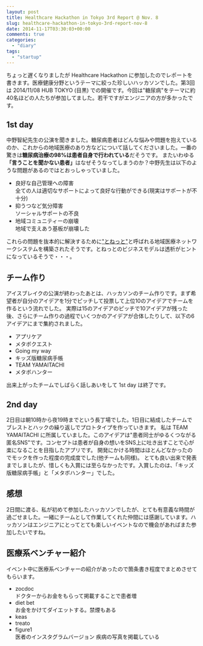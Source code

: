```yaml
---
layout: post
title: Healthcare Hackathon in Tokyo 3rd Report @ Nov. 8
slug: healthcare-hackathon-in-tokyo-3rd-report-nov-8
date: 2014-11-17T03:30:03+00:00
comments: true
categories:
  - "diary"
tags:
  - "startup"
---
```


ちょっと遅くなりましたが Healthcare Hackathon に参加したのでレポートを書きます。医療健康分野というテーマに絞った珍しいハッカソンでした。第3回は 2014/11/08 HUB TOKYO (目黒) での開催です。今回は"糖尿病"をテーマに約40名ほどの人たちが参加してました。若干ですがエンジニアの方が多かったです。

## 1st day
中野智紀先生の公演を聞きました。糖尿病患者はどんな悩みや問題を抱えているのか、これからの地域医療のあり方などについて話してくださいました。一番の驚きは<strong>糖尿病治療の98%は患者自身で行われている</strong>だそうです。
またいわゆる<strong>「言うことを聞かない患者」</strong>はなぜそうなってしまうのか？中野先生は以下のような問題があるのではとおっしゃっていました。
<ul>
  <li>良好な自己管理への障害</li>
  全ての人は適切なサポートによって良好な行動ができる(現実はサポートが不十分)
  <li>抑うつなど気分障害</li>
  ソーシャルサポートの不良
  <li>地域コミュニティーの崩壊</li>
  地域で支えあう基板が崩壊した
</ul>
これらの問題を抜本的に解決するために<a href="https://sites.google.com/site/tonetsince2012/" title="とねっと" target="_blank">"とねっと"</a>と呼ばれる地域医療ネットワークシステムを構築されたそうです。とねっとのビジネスモデルは透析がヒントになっているそうで・・・。

<h2>チーム作り</h2>
アイスブレイクの公演が終わったあとは、ハッカソンのチーム作りです。まず希望者が自分のアイデアを1分でピッチして投票して上位10のアイデアでチームを作るという流れでした。
実際は15のアイデアのピッチで10アイデアが残った後、さらにチーム作りの過程でいくつかのアイデアが合体したりして、以下の6アイデアにまで集約されました。
<ul>
  <li>アプリケア</li>
  <li>メタボクエスト</li>
  <li>Going my way</li>
  <li>キッズ版糖尿病手帳</li>
  <li>TEAM YAMAITACHI</li>
  <li>メタボハンター</li>
</ul>
出来上がったチームでしばらく話しあいをして 1st day は終了です。

## 2nd day
2日目は朝10時から夜19時までという長丁場でした。1日目に結成したチームでブレストとハックの繰り返しでプロトタイプを作っていきます。
私は TEAM YAMAITACHI に所属していました。このアイデアは"患者同士がゆるくつながる匿名SNS"です。コンセプトは患者が自身の想いをSNS上に吐き出すことで心が楽になることを目指したアプリです。
開発にかける時間はほとんどなかったのでモックを作った程度の完成度でした(他チームも同様)。
とても良い出来で発表までしましたが、惜しくも入賞には至らなかったです。入賞したのは、「キッズ版糖尿病手帳」と「メタボハンター」でした。

## 感想
2日間に渡る、私が初めて参加したハッカソンでしたが、とても有意義な時間が過ごせました。一緒にチームとして作業してくれた仲間には感謝しています。ハッカソンはエンジニアにとってとても楽しいイベントなので機会があればまた参加したいですね。

## 医療系ベンチャー紹介
イベント中に医療系ベンチャーの紹介があったので箇条書き程度でまとめさせてもらいます。
<ul>
  <li>zocdoc</li>
  ドクターからお金をもらって掲載することで患者増
  <li>diet bet</li>
  お金をかけてダイエットする。禁煙もある
  <li>keas</li>
  <li>treato</li>
  <li>figure1</li>
  医者のインスタグラムバージョン
  疾病の写真を掲載している
</ul>
